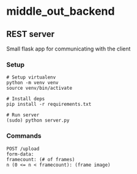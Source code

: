 # middle_out_backend


## REST server
Small flask app for communicating with the client

### Setup
```
# Setup virtualenv
python -m venv venv
source venv/bin/activate

# Install deps
pip install -r requirements.txt

# Run server
(sudo) python server.py
```

### Commands
```
POST /upload
form-data:
framecount: (# of frames)
n (0 <= n < framecount): (frame image)
```
